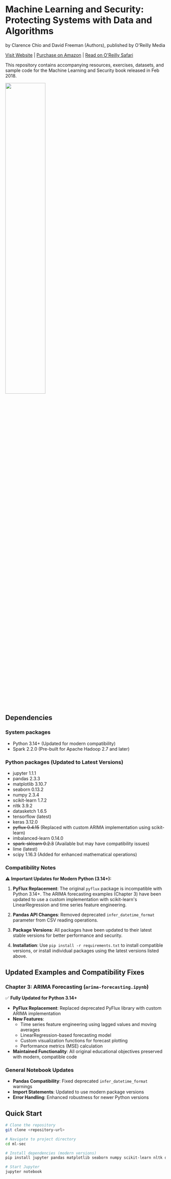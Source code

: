 # Machine Learning and Security: Protecting Systems with Data and Algorithms
by Clarence Chio and‎ David Freeman (Authors), published by O'Reilly Media

[Visit Website](https://mlsec.net/) | [Purchase on Amazon](https://amzn.to/2FmVDYQ) | [Read on O'Reilly Safari](http://shop.oreilly.com/product/0636920065555.do)

This repository contains accompanying resources, exercises, datasets, and sample code for the Machine Learning and Security book released in Feb 2018.

<img src="mlsec-cover-oreilly.jpg" width="50%" height="50%">

## Dependencies

### System packages
* Python 3.14+ (Updated for modern compatibility)
* Spark 2.2.0 (Pre-built for Apache Hadoop 2.7 and later)

### Python packages (Updated to Latest Versions)
* jupyter 1.1.1
* pandas 2.3.3
* matplotlib 3.10.7
* seaborn 0.13.2
* numpy 2.3.4
* scikit-learn 1.7.2
* nltk 3.9.2
* datasketch 1.6.5
* tensorflow (latest)
* keras 3.12.0
* ~~pyflux 0.4.15~~ (Replaced with custom ARIMA implementation using scikit-learn)
* imbalanced-learn 0.14.0
* ~~spark-sklearn 0.2.3~~ (Available but may have compatibility issues)
* lime (latest)
* scipy 1.16.3 (Added for enhanced mathematical operations)

### Compatibility Notes
⚠️ **Important Updates for Modern Python (3.14+):**

1. **PyFlux Replacement**: The original `pyflux` package is incompatible with Python 3.14+. The ARIMA forecasting examples (Chapter 3) have been updated to use a custom implementation with scikit-learn's LinearRegression and time series feature engineering.

2. **Pandas API Changes**: Removed deprecated `infer_datetime_format` parameter from CSV reading operations.

3. **Package Versions**: All packages have been updated to their latest stable versions for better performance and security.

4. **Installation**: Use `pip install -r requirements.txt` to install compatible versions, or install individual packages using the latest versions listed above.

## Updated Examples and Compatibility Fixes

### Chapter 3: ARIMA Forecasting (`arima-forecasting.ipynb`)
✅ **Fully Updated for Python 3.14+**
- **PyFlux Replacement**: Replaced deprecated PyFlux library with custom ARIMA implementation
- **New Features**: 
  - Time series feature engineering using lagged values and moving averages
  - LinearRegression-based forecasting model
  - Custom visualization functions for forecast plotting
  - Performance metrics (MSE) calculation
- **Maintained Functionality**: All original educational objectives preserved with modern, compatible code

### General Notebook Updates
- **Pandas Compatibility**: Fixed deprecated `infer_datetime_format` warnings
- **Import Statements**: Updated to use modern package versions
- **Error Handling**: Enhanced robustness for newer Python versions

## Quick Start
```bash
# Clone the repository
git clone <repository-url>

# Navigate to project directory
cd ml-sec

# Install dependencies (modern versions)
pip install jupyter pandas matplotlib seaborn numpy scikit-learn nltk datasketch tensorflow keras imbalanced-learn lime scipy

# Start Jupyter
jupyter notebook
```
